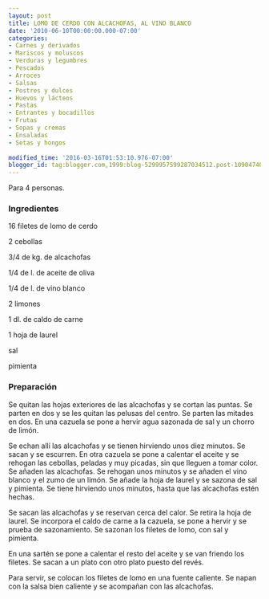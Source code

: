 ```yaml
---
layout: post
title: LOMO DE CERDO CON ALCACHOFAS, AL VINO BLANCO
date: '2010-06-10T00:00:00.000-07:00'
categories:
- Carnes y derivados
- Mariscos y moluscos
- Verduras y legumbres
- Pescados
- Arroces
- Salsas
- Postres y dulces
- Huevos y lácteos
- Pastas
- Entrantes y bocadillos
- Frutas
- Sopas y cremas
- Ensaladas
- Setas y hongos
 
modified_time: '2016-03-16T01:53:10.976-07:00'
blogger_id: tag:blogger.com,1999:blog-5299957599287034512.post-1090474053924395867
---
```


Para 4 personas.

<h3>Ingredientes</h3>

16 filetes de lomo de cerdo

2 cebollas

3/4 de kg. de alcachofas

1/4 de l. de aceite de oliva

1/4 de l. de vino blanco

2 limones

1 dl. de caldo de carne

1 hoja de laurel

sal

pimienta

<h3>Preparación</h3>

Se quitan las hojas exteriores de las alcachofas y se cortan las puntas. Se parten en dos y se les quitan las pelusas del centro. Se parten las mitades en dos. En una cazuela se pone a hervir agua sazonada de sal y un chorro de limón.

Se echan allí las alcachofas y se tienen hirviendo unos diez minutos. Se sacan y se escurren. En otra cazuela se pone a calentar el aceite y se rehogan las cebollas, peladas y muy picadas, sin que lleguen a tomar color. Se añaden las alcachofas. Se rehogan unos minutos y se añaden el vino blanco y el zumo de un limón. Se añade la hoja de laurel y se sazona de sal y pimienta. Se tiene hirviendo unos minutos, hasta que las alcachofas estén hechas.

Se sacan las alcachofas y se reservan cerca del calor. Se retira la hoja de laurel. Se incorpora el caldo de carne a la cazuela, se pone a hervir y se prueba de sazonamiento. Se sazonan los filetes de lomo, con sal y pimienta.

En una sartén se pone a calentar el resto del aceite y se van friendo los filetes. Se sacan a un plato con otro plato puesto del revés.

Para servir, se colocan los filetes de lomo en una fuente caliente. Se napan con la salsa bien caliente y se acompañan con las alcachofas.

